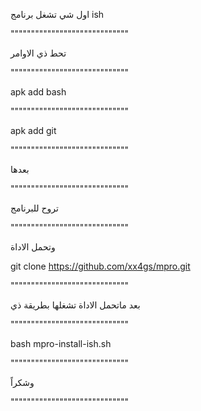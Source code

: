 اول شي تشغل برنامج ish 

"""""""""""""""""""""""""""""

تحط ذي الاوامر 

"""""""""""""""""""""""""""""

apk add bash

"""""""""""""""""""""""""""""

apk add git

"""""""""""""""""""""""""""""

بعدها 

"""""""""""""""""""""""""""""

تروح للبرنامج

"""""""""""""""""""""""""""""

وتحمل الاداة 

git clone https://github.com/xx4gs/mpro.git

"""""""""""""""""""""""""""""

بعد ماتحمل الاداة تشغلها بطريقة ذي

"""""""""""""""""""""""""""""

bash mpro-install-ish.sh

"""""""""""""""""""""""""""""

وشكراً

"""""""""""""""""""""""""""""
